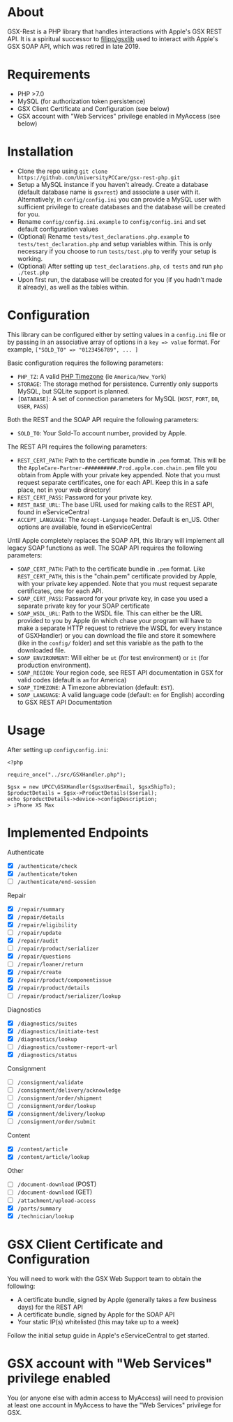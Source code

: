 
About
=====

GSX-Rest is a PHP library that handles interactions with Apple's GSX REST API. It is a spiritual successor to [filipp/gsxlib][1] 
used to interact with Apple's GSX SOAP API, which was retired in late 2019.

Requirements
===========

- PHP >7.0
- MySQL (for authorization token persistence)
- GSX Client Certificate and Configuration (see below)
- GSX account with "Web Services" privilege enabled in MyAccess (see below)

Installation
=====

- Clone the repo using `git clone https://github.com/UniversityPCCare/gsx-rest-php.git`
- Setup a MySQL instance if you haven't already. Create a database (default database name is `gsxrest`) and
associate a user with it. Alternatively, in `config/config.ini` you can provide a MySQL user with sufficient
privilege to create databases and the database will be created for you.
- Rename `config/config.ini.example` to `config/config.ini` and set default configuration values
- (Optional) Rename `tests/test_declarations.php.example` to `tests/test_declaration.php` and setup
variables within. This is only necessary if you choose to run `tests/test.php` to verify your setup is working.
- (Optional) After setting up `test_declarations.php`, `cd tests` and run `php ./test.php`
- Upon first run, the database will be created for you (if you hadn't made it already), as well as the
tables within.

Configuration
=====

This library can be configured either by setting values in a `config.ini` file or by passing in an
associative array of options in a `key => value` format. For example, `["SOLD_TO" => "0123456789", ... ]`

Basic configuration requires the following parameters:

- `PHP_TZ`: A valid [PHP Timezone][2] (ie `America/New_York`)
- `STORAGE`: The storage method for persistence. Currently only supports MySQL, but SQLite support is planned.
- `[DATABASE]`: A set of connection parameters for MySQL (`HOST`, `PORT`, `DB`, `USER`, `PASS`)

Both the REST and the SOAP API require the following parameters:

- `SOLD_TO`: Your Sold-To account number, provided by Apple.

The REST API requires the following parameters: 

- `REST_CERT_PATH`: Path to the certificate bundle in `.pem` format. This will be the `AppleCare-Partner-##########.Prod.apple.com.chain.pem`
file you obtain from Apple with your private key appended.  Note that you must request separate certificates, one
for each API. Keep this in a safe place, not in your web directory!
- `REST_CERT_PASS`: Password for your private key.
- `REST_BASE_URL`: The base URL used for making calls to the REST API, found in eServiceCentral
- `ACCEPT_LANGUAGE`: The `Accept-Language` header. Default is en_US. Other options are available, found in eServiceCentral

Until Apple completely replaces the SOAP API, this library will implement all legacy SOAP functions as well.
The SOAP API requires the following parameters:

- `SOAP_CERT_PATH`: Path to the certificate bundle in `.pem` format. Like `REST_CERT_PATH`, this is the "chain.pem"
certificate provided by Apple, with your private key appended. Note that you must request separate certificates, one
for each API.
- `SOAP_CERT_PASS`: Password for your private key, in case you used a separate private key for your SOAP certificate
- `SOAP_WSDL_URL`: Path to the WSDL file. This can either be the URL provided to you by Apple (in which chase your program will
have to make a separate HTTP request to retrieve the WSDL for every instance of GSXHandler) or you can download the file
and store it somewhere (like in the `config/` folder) and set this variable as the path to the downloaded file.
- `SOAP_ENVIRONMENT`: Will either be `ut` (for test environment) or `it` (for production environment).
- `SOAP_REGION`: Your region code, see REST API documentation in GSX for valid codes (default is `am` for America)
- `SOAP_TIMEZONE`: A Timezone abbreviation (default: `EST`).
- `SOAP_LANGUAGE`: A valid language code (default: `en` for English) according to GSX REST API Documentation

Usage
=====

After setting up `config\config.ini`:

    <?php
    
    require_once("../src/GSXHandler.php");
    
    $gsx = new UPCC\GSXHandler($gsxUserEmail, $gsxShipTo);
    $productDetails = $gsx->ProductDetails($serial);
    echo $productDetails->device->configDescription;
    > iPhone XS Max

Implemented Endpoints
===

Authenticate
- [x] `/authenticate/check`
- [x] `/authenticate/token`
- [ ] `/authenticate/end-session`

Repair
- [x] `/repair/summary`
- [x] `/repair/details`
- [x] `/repair/eligibility`
- [ ] `/repair/update`
- [x] `/repair/audit`
- [ ] `/repair/product/serializer`
- [x] `/repair/questions`
- [ ] `/repair/loaner/return`
- [x] `/repair/create`
- [x] `/repair/product/componentissue`
- [x] `/repair/product/details`
- [ ] `/repair/product/serializer/lookup`

Diagnostics
- [x] `/diagnostics/suites`
- [x] `/diagnostics/initiate-test`
- [x] `/diagnostics/lookup`
- [ ] `/diagnostics/customer-report-url`
- [x] `/diagnostics/status`

Consignment
- [ ] `/consignment/validate`
- [ ] `/consignment/delivery/acknowledge`
- [ ] `/consignment/order/shipment`
- [ ] `/consignment/order/lookup`
- [x] `/consignment/delivery/lookup`
- [ ] `/consignment/order/submit`

Content
- [x] `/content/article`
- [x] `/content/article/lookup`

Other
- [ ] `/document-download` (POST)
- [ ] `/document-download` (GET)
- [ ] `/attachment/upload-access`
- [x] `/parts/summary`
- [x] `/technician/lookup`

GSX Client Certificate and Configuration
===

You will need to work with the GSX Web Support team to obtain the following:

  * A certificate bundle, signed by Apple (generally takes a few business days) for the REST API
  * A certificate bundle, signed by Apple for the SOAP API
  * Your static IP(s) whitelisted (this may take up to a week)
  
Follow the initial setup guide in Apple's eServiceCentral to get started.

GSX account with "Web Services" privilege enabled
===

You (or anyone else with admin access to MyAccess) will need to provision at least one account
in MyAccess to have the "Web Services" privilege for GSX.

[1]: https://github.com/filipp/gsxlib
[2]: https://www.php.net/manual/en/timezones.php
